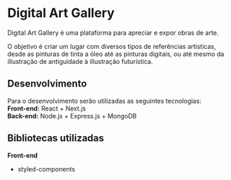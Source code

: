 # Digital Art Gallery

Digital Art Gallery é uma plataforma para apreciar e expor obras de arte.</br>

O objetivo é criar um lugar com diversos tipos de referências artísticas, desde as pinturas de tinta a óleo até as pinturas digitais, ou até mesmo da illustração de antiguidade à illustração futurística. 

## Desenvolvimento

Para o desenvolvimento serão utilizadas as seguintes tecnologias:</br>
<strong>Front-end:</strong> React + Next.js </br>
<strong>Back-end:</strong> Node.js + Express.js + MongoDB </br>

## Bibliotecas utilizadas

<strong>Front-end</strong></br>
 - styled-components
